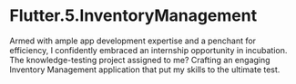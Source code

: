 # Flutter.5.InventoryManagement
Armed with ample app development expertise and a penchant for efficiency, I confidently embraced an internship opportunity in incubation. The knowledge-testing project assigned to me? Crafting an engaging Inventory Management application that put my skills to the ultimate test.
